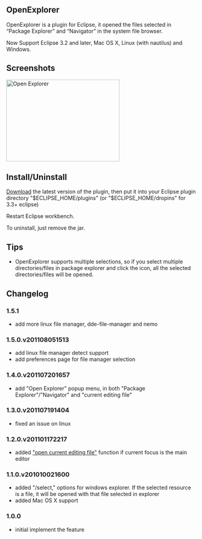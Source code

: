 ## OpenExplorer

OpenExplorer is a plugin for Eclipse, it opened the files selected in “Package Explorer” and “Navigator” in the system file browser.

Now Support Eclipse 3.2 and later, Mac OS X, Linux (with nautilus) and Windows.

## Screenshots
<a href="http://blog.samsonis.me/wp-content/uploads/2009/02/openexplorer.png"><img style="border: medium none;" title="Open Explorer" src="http://blog.samsonis.me/wp-content/uploads/2009/02/openexplorer.png" alt="Open Explorer" width="300" height="216"></a>

## Install/Uninstall
[Download](http://github.com/samsonw/OpenExplorer/downloads "Download") the latest version of the plugin, then put it into your Eclipse plugin directory "$ECLIPSE_HOME/plugins" (or "$ECLIPSE_HOME/dropins" for 3.3+ eclipse)

Restart Eclipse workbench.

To uninstall, just remove the jar.

## Tips
* OpenExplorer supports multiple selections, so if you select multiple directories/files in package explorer and click the icon, all the selected directories/files will be opened.

## Changelog

### 1.5.1
* add more linux file manager, dde-file-manager and nemo

### 1.5.0.v201108051513
* add linux file manager detect support
* add preferences page for file manager selection

### 1.4.0.v201107201657
* add "Open Explorer" popup menu, in both "Package Explorer"/"Navigator" and "current editing file"

### 1.3.0.v201107191404
* fixed an issue on linux

### 1.2.0.v201101172217
* added ["open current editing file"](http://blog.samsonis.me/2009/02/open-explorer-plugin-for-eclipse/comment-page-1/#comment-1201 "open current editing file") function if current focus is the main editor

### 1.1.0.v201010021600
* added "/select," options for windows explorer.  If the selected resource is a file, it will be opened with that file selected in explorer
* added Mac OS X support

### 1.0.0
* initial implement the feature

